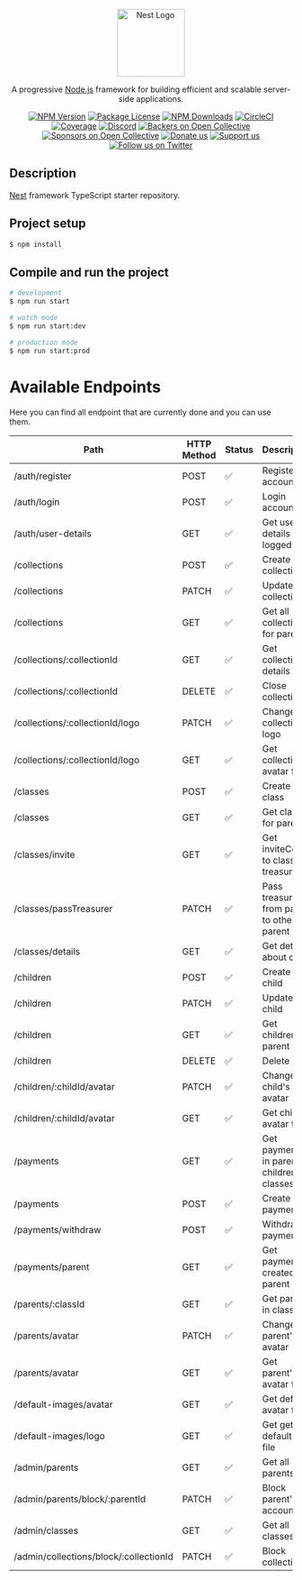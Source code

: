 <p align="center">
  <a href="http://nestjs.com/" target="blank"><img src="https://nestjs.com/img/logo-small.svg" width="120" alt="Nest Logo" /></a>
</p>

[circleci-image]: https://img.shields.io/circleci/build/github/nestjs/nest/master?token=abc123def456
[circleci-url]: https://circleci.com/gh/nestjs/nest

  <p align="center">A progressive <a href="http://nodejs.org" target="_blank">Node.js</a> framework for building efficient and scalable server-side applications.</p>
    <p align="center">
<a href="https://www.npmjs.com/~nestjscore" target="_blank"><img src="https://img.shields.io/npm/v/@nestjs/core.svg" alt="NPM Version" /></a>
<a href="https://www.npmjs.com/~nestjscore" target="_blank"><img src="https://img.shields.io/npm/l/@nestjs/core.svg" alt="Package License" /></a>
<a href="https://www.npmjs.com/~nestjscore" target="_blank"><img src="https://img.shields.io/npm/dm/@nestjs/common.svg" alt="NPM Downloads" /></a>
<a href="https://circleci.com/gh/nestjs/nest" target="_blank"><img src="https://img.shields.io/circleci/build/github/nestjs/nest/master" alt="CircleCI" /></a>
<a href="https://coveralls.io/github/nestjs/nest?branch=master" target="_blank"><img src="https://coveralls.io/repos/github/nestjs/nest/badge.svg?branch=master#9" alt="Coverage" /></a>
<a href="https://discord.gg/G7Qnnhy" target="_blank"><img src="https://img.shields.io/badge/discord-online-brightgreen.svg" alt="Discord"/></a>
<a href="https://opencollective.com/nest#backer" target="_blank"><img src="https://opencollective.com/nest/backers/badge.svg" alt="Backers on Open Collective" /></a>
<a href="https://opencollective.com/nest#sponsor" target="_blank"><img src="https://opencollective.com/nest/sponsors/badge.svg" alt="Sponsors on Open Collective" /></a>
  <a href="https://paypal.me/kamilmysliwiec" target="_blank"><img src="https://img.shields.io/badge/Donate-PayPal-ff3f59.svg" alt="Donate us"/></a>
    <a href="https://opencollective.com/nest#sponsor"  target="_blank"><img src="https://img.shields.io/badge/Support%20us-Open%20Collective-41B883.svg" alt="Support us"></a>
  <a href="https://twitter.com/nestframework" target="_blank"><img src="https://img.shields.io/twitter/follow/nestframework.svg?style=social&label=Follow" alt="Follow us on Twitter"></a>
</p>
  <!--[![Backers on Open Collective](https://opencollective.com/nest/backers/badge.svg)](https://opencollective.com/nest#backer)
  [![Sponsors on Open Collective](https://opencollective.com/nest/sponsors/badge.svg)](https://opencollective.com/nest#sponsor)-->

## Description

[Nest](https://github.com/nestjs/nest) framework TypeScript starter repository.

## Project setup

```bash
$ npm install
```

## Compile and run the project

```bash
# development
$ npm run start

# watch mode
$ npm run start:dev

# production mode
$ npm run start:prod
```

# Available Endpoints

Here you can find all endpoint that are currently done and you can use them.

| Path                                   | HTTP Method | Status | Description                                |
| --------------------------             | ----------- | ------ | ------------------------------------------ |
| /auth/register                         | POST        | ✅     | Register account                           |
| /auth/login                            | POST        | ✅     | Login account                              |
| /auth/user-details                     | GET         | ✅     | Get user details of logged user            |
| /collections                           | POST        | ✅     | Create collection                          |
| /collections                           | PATCH       | ✅     | Update collection                          |
| /collections                           | GET         | ✅     | Get all collections for parent             |
| /collections/:collectionId             | GET         | ✅     | Get collection details                     |
| /collections/:collectionId             | DELETE      | ✅     | Close collection                           |
| /collections/:collectionId/logo        | PATCH       | ✅     | Change collection's logo                   |
| /collections/:collectionId/logo        | GET         | ✅     | Get collection's avatar file               |
| /classes                               | POST        | ✅     | Create class                               |
| /classes                               | GET         | ✅     | Get classes for parent                     |
| /classes/invite                        | GET         | ✅     | Get inviteCode to class by treasurerId     |
| /classes/passTreasurer                 | PATCH       | ✅     | Pass treasurer from parent to other parent |
| /classes/details                       | GET         | ✅     | Get details about class                    |
| /children                              | POST        | ✅     | Create child                               |
| /children                              | PATCH       | ✅     | Update child                               |
| /children                              | GET         | ✅     | Get children for parent                    |
| /children                              | DELETE      | ✅     | Delete child                               |
| /children/:childId/avatar              | PATCH       | ✅     | Change child's avatar                      |
| /children/:childId/avatar              | GET         | ✅     | Get child's avatar file                    |
| /payments                              | GET         | ✅     | Get payments in parent's children classes  |
| /payments                              | POST        | ✅     | Create payment                             |
| /payments/withdraw                     | POST        | ✅     | Withdraw payment                           |
| /payments/parent                       | GET         | ✅     | Get payments created by parent             |
| /parents/:classId                      | GET         | ✅     | Get parents in class                       |
| /parents/avatar                        | PATCH       | ✅     | Change parent's avatar                     |
| /parents/avatar                        | GET         | ✅     | Get parent's avatar file                   |
| /default-images/avatar                 | GET         | ✅     | Get default avatar file                    |
| /default-images/logo                   | GET         | ✅     | Get get default logo file                  |
| /admin/parents                         | GET         | ✅     | Get all parents                            |
| /admin/parents/block/:parentId         | PATCH       | ✅     | Block parent's account                     |
| /admin/classes                         | GET         | ✅     | Get all classes                            |
| /admin/collections/block/:collectionId | PATCH       | ✅     | Block collection                           |
